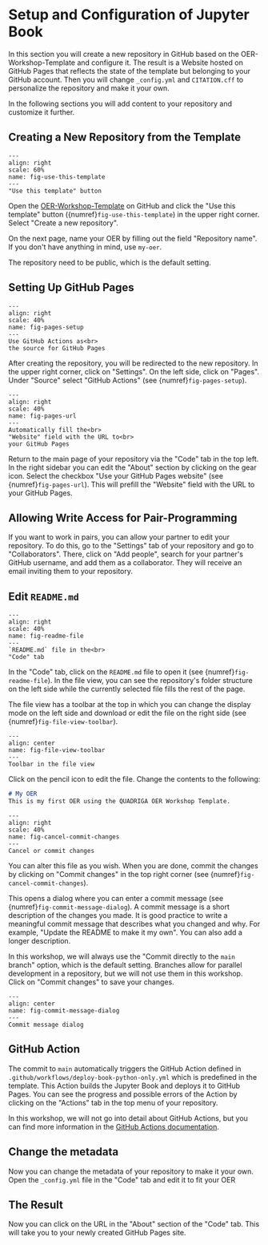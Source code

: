 # Setup and Configuration of Jupyter Book

In this section you will create a new repository in GitHub based on the OER-Workshop-Template and configure it. The result is a Website hosted on GitHub Pages that reflects the state of the template but belonging to your GitHub account. Then you will change `_config.yml` and `CITATION.cff` to personalize the repository and make it your own.

In the following sections you will add content to your repository and customize it further.


## Creating a New Repository from the Template

```{figure} /assets/content/use_this_template_button.png
---
align: right
scale: 60%
name: fig-use-this-template
---
"Use this template" button
```
Open the <a href="https://github.com/quadriga-dk/OER-Workshop-Template/" target="_blank" class="external-link">OER-Workshop-Template</a> on GitHub and click the "Use this template" button ({numref}`fig-use-this-template`) in the upper right corner. Select "Create a new repository".

On the next page, name your OER by filling out the field "Repository name". If you don't have anything in mind, use `my-oer`.

The repository need to be public, which is the default setting.

## Setting Up GitHub Pages
```{figure} /assets/content/pages_source_actions.png
---
align: right
scale: 40%
name: fig-pages-setup
---
Use GitHub Actions as<br>
the source for GitHub Pages
```
After creating the repository, you will be redirected to the new repository. In the upper right corner, click on "Settings". On the left side, click on "Pages". Under "Source" select "GitHub Actions" (see {numref}`fig-pages-setup`).

```{figure} /assets/content/github_pages_url.png
---
align: right
scale: 40%
name: fig-pages-url
---
Automatically fill the<br>
"Website" field with the URL to<br>
your GitHub Pages
```

Return to the main page of your repository via the "Code" tab in the top left. In the right sidebar you can edit the "About" section by clicking on the gear icon. Select the checkbox "Use your GitHub Pages website" (see {numref}`fig-pages-url`). This will prefill the "Website" field with the URL to your GitHub Pages.

## Allowing Write Access for Pair-Programming

If you want to work in pairs, you can allow your partner to edit your repository. To do this, go to the "Settings" tab of your repository and go to "Collaborators". There, click on "Add people", search for your partner's GitHub username, and add them as a collaborator. They will receive an email inviting them to your repository.

## Edit `README.md`

```{figure} /assets/content/code_tab_readme_file.png
---
align: right
scale: 40%
name: fig-readme-file
---
`README.md` file in the<br>
"Code" tab
```
In the "Code" tab, click on the `README.md` file to open it (see {numref}`fig-readme-file`). In the file view, you can see the repository's folder structure on the left side while the currently selected file fills the rest of the page.

The file view has a toolbar at the top in which you can change the display mode on the left side and download or edit the file on the right side (see {numref}`fig-file-view-toolbar`).
```{figure} /assets/content/file_view_toolbar.png
---
align: center
name: fig-file-view-toolbar
---
Toolbar in the file view
```
Click on the pencil icon to edit the file. Change the contents to the following:

```markdown
# My OER
This is my first OER using the QUADRIGA OER Workshop Template.

```

```{figure} /assets/content/cancel_commit_changes.png
---
align: right
scale: 40%
name: fig-cancel-commit-changes
---
Cancel or commit changes
```

You can alter this file as you wish. When you are done, commit the changes by clicking on "Commit changes" in the top right corner (see {numref}`fig-cancel-commit-changes`). 

This opens a dialog where you can enter a commit message (see {numref}`fig-commit-message-dialog`). A commit message is a short description of the changes you made. It is good practice to write a meaningful commit message that describes what you changed and why. For example, "Update the README to make it my own". You can also add a longer description.

In this workshop, we will always use the "Commit directly to the `main` branch" option, which is the default setting. Branches allow for parallel development in a repository, but we will not use them in this workshop. Click on "Commit changes" to save your changes.

```{figure} /assets/content/commit_message_dialog.png
---
align: center
name: fig-commit-message-dialog
---
Commit message dialog
```

## GitHub Action
The commit to `main` automatically triggers the GitHub Action defined in `.github/workflows/deploy-book-python-only.yml` which is predefined in the template. This Action builds the Jupyter Book and deploys it to GitHub Pages. You can see the progress and possible errors of the Action by clicking on the "Actions" tab in the top menu of your repository.

In this workshop, we will not go into detail about GitHub Actions, but you can find more information in the <a href="https://docs.github.com/en/actions" target="_blank" class="external-link">GitHub Actions documentation</a>.


## Change the metadata
Now you can change the metadata of your repository to make it your own. Open the `_config.yml` file in the "Code" tab and edit it to fit your OER

## The Result

Now you can click on the URL in the "About" section of the "Code" tab. This will take you to your newly created GitHub Pages site.
